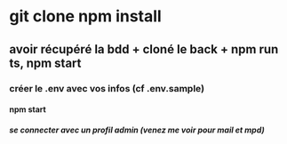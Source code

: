 # git clone npm install

## avoir récupéré la bdd + cloné le back + npm run ts, npm start

### créer le .env avec vos infos (cf .env.sample)

#### npm start

##### se connecter avec un profil admin (venez me voir pour mail et mpd)
